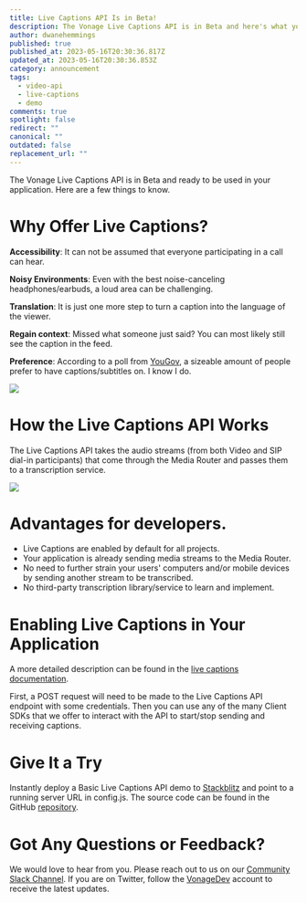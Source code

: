 ```yaml
---
title: Live Captions API Is in Beta!
description: The Vonage Live Captions API is in Beta and here's what you need to know.
author: dwanehemmings
published: true
published_at: 2023-05-16T20:30:36.817Z
updated_at: 2023-05-16T20:30:36.853Z
category: announcement
tags:
  - video-api
  - live-captions
  - demo
comments: true
spotlight: false
redirect: ""
canonical: ""
outdated: false
replacement_url: ""
---
```

The Vonage Live Captions API is in Beta and ready to be used in your application. Here are a few things to know.

# Why Offer Live Captions?

**Accessibility**: It can not be assumed that everyone participating in a call can hear.

**Noisy Environments**: Even with the best noise-canceling headphones/earbuds, a loud area can be challenging.

**Translation**: It is just one more step to turn a caption into the language of the viewer.

**Regain context**: Missed what someone just said? You can most likely still see the caption in the feed.

**Preference**: According to a poll from [YouGov](https://yougov.co.uk/topics/media/survey-results/daily/2023/02/24/9a34f/3), a sizeable amount of people prefer to have captions/subtitles on. I know I do.

![](/content/blog/live-captions-api-is-in-beta/yougov-poll.jpeg)

# How the Live Captions API Works

The Live Captions API takes the audio streams (from both Video and SIP dial-in participants) that come through the Media Router and passes them to a transcription service.

![](/content/blog/live-captions-api-is-in-beta/live-captions.png)

# Advantages for developers.

* Live Captions are enabled by default for all projects.
* Your application is already sending media streams to the Media Router.
* No need to further strain your users' computers and/or mobile devices by sending another stream to be transcribed.
* No third-party transcription library/service to learn and implement.

# Enabling Live Captions in Your Application

A more detailed description can be found in the [live captions documentation](https://tokbox.com/developer/guides/live-captions/).

First, a POST request will need to be made to the Live Captions API endpoint with some credentials. Then you can use any of the many Client SDKs that we offer to interact with the API to start/stop sending and receiving captions.

# Give It a Try

Instantly deploy a Basic Live Captions API demo to [Stackblitz](https://stackblitz.com/fork/github/opentok/opentok-web-samples/tree/main/Basic-Captions) and point to a running server URL in config.js. The source code can be found in the GitHub [repository](https://github.com/opentok/opentok-web-samples/tree/main/Basic-Captions).

# Got Any Questions or Feedback?

We would love to hear from you. Please reach out to us on our [Community Slack Channel](https://developer.vonage.com/en/community/slack). If you are on Twitter, follow the [VonageDev](https://twitter.com/vonagedev) account to receive the latest updates.